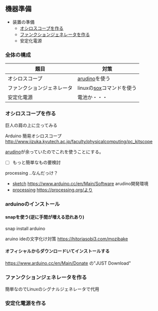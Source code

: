 ## 機器準備

- 装置の準備
   - [オシロスコープを作る](#オシロスコープを作る)
   - [ファンクションジェネレータを作る](#ファンクションジェネレータを作る)
   - 安定化電源
   
### 全体の構成

|題目|対策|
|-|-|
|オシロスコープ|[arudino](https://ja.wikipedia.org/wiki/Arduino)を使う|
|ファンクションジェネレータ|linuxの[sox](http://sox.sourceforge.net/)コマンドを使う|
|安定化電源|電池か・・・|
 
### オシロスコープを作る

巨人の肩の上に立ってみる

Arduino 簡易オシロスコープ
http://www.iizuka.kyutech.ac.jp/faculty/physicalcomputing/pc_kitscope

[arudino](https://ja.wikipedia.org/wiki/Arduino)が余っていたのでこれを使うことにする。

- [ ] もっと簡単なもの要検討

processing ..なんだっけ？

- [sketch](https://www.arduino.cc/en/Main/Software) https://www.arduino.cc/en/Main/Software arudino開発環境
- [processing](https://processing.org/) https://processing.org/より 



### arduinoのインストール


#### snapを使う(逆に手間が増える恐れあり)
snap install arduino

aruino ideの文字化け対策
https://hitoriasobi3.com/mozibake

#### オフィシャルからダウンロードいてインストールする

https://www.arduino.cc/en/Main/Donate
の"JUST Download"

### ファンクションジェネレータを作る

簡単なのでLinuxのシグナルジェネレータで代用

### 安定化電源を作る

